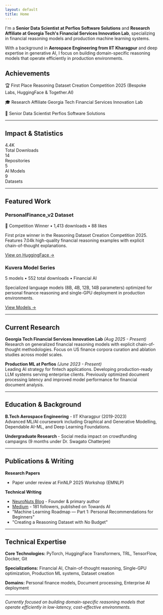 ```yaml
---
layout: default
title: Home
---
```


I'm a **Senior Data Scientist at Perfios Software Solutions** and **Research Affiliate at Georgia Tech's Financial Services Innovation Lab**, specializing in financial reasoning models and production machine learning systems.

With a background in **Aerospace Engineering from IIT Kharagpur** and deep expertise in generative AI, I focus on building domain-specific reasoning models that operate efficiently in production environments.

## Achievements

<span class="badge winner">🏆 First Place</span> Reasoning Dataset Creation Competition 2025 (Bespoke Labs, HuggingFace & Together.AI)

<span class="badge research">🎓 Research Affiliate</span> Georgia Tech Financial Services Innovation Lab

<span class="badge">💼 Senior Data Scientist</span> Perfios Software Solutions

---

## Impact & Statistics

<div class="stats-section">
<div class="stats-grid">
<div class="stat-item">
<span class="stat-number">4.4K</span>
<div class="stat-label">Total Downloads</div>
</div>
<div class="stat-item">
<span class="stat-number">14</span>
<div class="stat-label">Repositories</div>
</div>
<div class="stat-item">
<span class="stat-number">5</span>
<div class="stat-label">AI Models</div>
</div>
<div class="stat-item">
<span class="stat-number">9</span>
<div class="stat-label">Datasets</div>
</div>
</div>
</div>

---

## Featured Work

<div class="project-section">

<div class="project-item">
<h3 class="project-title">PersonalFinance_v2 Dataset</h3>
<div class="project-meta">🥇 Competition Winner • 1,413 downloads • 88 likes</div>
<p>First prize winner in the Reasoning Dataset Creation Competition 2025. Features 7.04k high-quality financial reasoning examples with explicit chain-of-thought explanations.</p>
<p><a href="https://huggingface.co/datasets/akhil-theerthala/PersonalFinance_v2">View on HuggingFace →</a></p>
</div>

<div class="project-item">
<h3 class="project-title">Kuvera Model Series</h3>
<div class="project-meta">5 models • 552 total downloads • Financial AI</div>
<p>Specialized language models (8B, 4B, 12B, 14B parameters) optimized for personal finance reasoning and single-GPU deployment in production environments.</p>
<p><a href="https://huggingface.co/akhil-theerthala">View Models →</a></p>
</div>

</div>

---

## Current Research

**Georgia Tech Financial Services Innovation Lab** *(Aug 2025 - Present)*  
Research on generalized financial reasoning models with explicit chain-of-thought methodologies. Focus on US finance corpora curation and ablation studies across model scales.

**Production ML at Perfios** *(June 2023 - Present)*  
Leading AI strategy for fintech applications. Developing production-ready LLM systems serving enterprise clients. Previously optimized document processing latency and improved model performance for financial document analysis.

---

## Education & Background

**B.Tech Aerospace Engineering** - IIT Kharagpur (2019-2023)  
Advanced ML/AI coursework including Graphical and Generative Modelling, Dependable AI-ML, and Deep Learning Foundations.

**Undergraduate Research** - Social media impact on crowdfunding campaigns (9 months under Dr. Swagato Chatterjee)

---

## Publications & Writing

**Research Papers**
- Paper under review at FinNLP 2025 Workshop (EMNLP)

**Technical Writing**
- [NeuroNuts Blog](https://neuronuts.in) - Founder & primary author
- [Medium](https://medium.com/@akhiltvsn) - 181 followers, published on Towards AI
- "Machine Learning Roadmap — Part 1: Personal Recommendations for Beginners"
- "Creating a Reasoning Dataset with No Budget"

---

## Technical Expertise

**Core Technologies:** PyTorch, HuggingFace Transformers, TRL, TensorFlow, Docker, Git

**Specializations:** Financial AI, Chain-of-thought reasoning, Single-GPU optimization, Production ML systems, Dataset creation

**Domains:** Personal finance models, Document processing, Enterprise AI deployment

---

*Currently focused on building domain-specific reasoning models that operate efficiently in low-latency, cost-effective environments.*